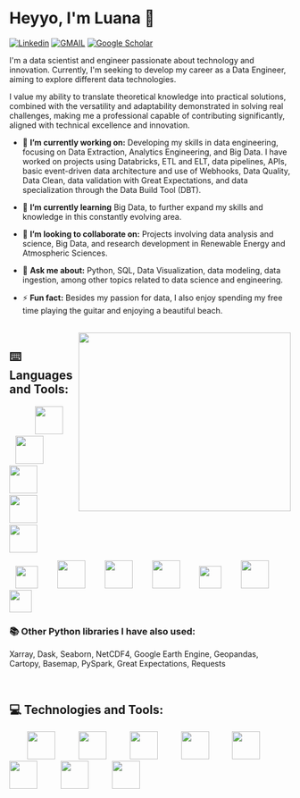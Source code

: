 # Heyyo, I'm Luana 👋

[![Linkedin](https://img.shields.io/badge/LinkedIn-0077B5?style=for-the-badge&logo=linkedin&logoColor=white)](https://www.linkedin.com/in/luana-kruger/)
[![GMAIL](https://img.shields.io/badge/Gmail-D14836?style=for-the-badge&logo=gmail&logoColor=white)](luanakrugerk@gmail.com)
[![Google Scholar](https://img.shields.io/badge/Google%20Scholar-4285F4?style=for-the-badge&logo=google-scholar&logoColor=white)]([luanakrugerk@gmail.com](https://scholar.google.com/citations?user=9OozIIsAAAAJ&hl=pt-BR))

I'm a data scientist and engineer passionate about technology and innovation. Currently, I'm seeking to develop my career as a Data Engineer, aiming to explore different data technologies.

I value my ability to translate theoretical knowledge into practical solutions, combined with the versatility and adaptability demonstrated in solving real challenges, making me a professional capable of contributing significantly, aligned with technical excellence and innovation.

- 🔭 **I’m currently working on:** Developing my skills in data engineering, focusing on Data Extraction, Analytics Engineering, and Big Data. I have worked on projects using Databricks, ETL and ELT, data pipelines, APIs, basic event-driven data architecture and use of Webhooks, Data Quality, Data Clean, data validation with Great Expectations, and data specialization through the Data Build Tool (DBT).

- 🌱 **I’m currently learning** Big Data, to further expand my skills and knowledge in this constantly evolving area.

- 👯 **I’m looking to collaborate on:** Projects involving data analysis and science, Big Data, and research development in Renewable Energy and Atmospheric Sciences.

- 💬 **Ask me about:** Python, SQL, Data Visualization, data modeling, data ingestion, among other topics related to data science and engineering.

- ⚡ **Fun fact:** Besides my passion for data, I also enjoy spending my free time playing the guitar and enjoying a beautiful beach.

<br>

<img align='right' src="https://github-readme-stats.vercel.app/api/top-langs/?username=luana-kruger" width="380" height="320">


## ⌨️ **Languages and Tools:** 

&ensp;&ensp;&ensp;&ensp;&ensp;&ensp; <img loading="lazy" src="https://cdn.jsdelivr.net/gh/devicons/devicon@latest/icons/python/python-original-wordmark.svg" width="50" height="50" style="margin-right: 20px;"/> &ensp; <img src="https://cdn.jsdelivr.net/gh/devicons/devicon@latest/icons/azuresqldatabase/azuresqldatabase-original.svg" width="50" height="50" style="margin-right: 20px;"/> &ensp; <img src="https://cdn.jsdelivr.net/gh/devicons/devicon@latest/icons/javascript/javascript-original.svg" width="50" height="50" style="margin-right: 20px;"/> &ensp; <img src="https://cdn.jsdelivr.net/gh/devicons/devicon@latest/icons/java/java-original-wordmark.svg" width="50" height="50" style="margin-right: 20px;"/> &ensp; <img src="https://cdn.jsdelivr.net/gh/devicons/devicon@latest/icons/c/c-original.svg" width="50" height="50" style="margin-right: 20px;"/>


&ensp; <img src="https://cdn.jsdelivr.net/gh/devicons/devicon@latest/icons/numpy/numpy-plain.svg" width="40" height="40" style="margin-right: 20px;"/> &ensp; <img src="https://cdn.jsdelivr.net/gh/devicons/devicon@latest/icons/pandas/pandas-original-wordmark.svg" width="50" height="50" style="margin-right: 20px;"/> &ensp; <img src="https://cdn.jsdelivr.net/gh/devicons/devicon@latest/icons/matplotlib/matplotlib-original.svg" width="50" height="50" style="margin-right: 20px;"/> &ensp; <img src="https://cdn.jsdelivr.net/gh/devicons/devicon@latest/icons/scikitlearn/scikitlearn-original.svg" width="50" height="50" style="margin-right: 20px;"/> &ensp; <img src="https://cdn.jsdelivr.net/gh/devicons/devicon@latest/icons/tensorflow/tensorflow-original.svg"  width="40" height="40" style="margin-right: 20px;"/> &ensp; <img src="https://cdn.jsdelivr.net/gh/devicons/devicon@latest/icons/sqlalchemy/sqlalchemy-original.svg" width="50" height="50" style="margin-right: 20px;"/> &ensp; <img src="https://cdn.jsdelivr.net/gh/devicons/devicon@latest/icons/flask/flask-original.svg" width="40" height="40" style="margin-right: 20px;"/>

### 📚 **Other Python libraries I have also used**:

Xarray, Dask, Seaborn, NetCDF4, Google Earth Engine, Geopandas, Cartopy, Basemap, PySpark, Great Expectations, Requests

<br>

## 💻 **Technologies and Tools:**

&ensp;&ensp;&ensp;&ensp; <img src="https://cdn.jsdelivr.net/gh/devicons/devicon@latest/icons/anaconda/anaconda-original-wordmark.svg" width="50" height="50" style="margin-right: 20px;"/> &ensp;&ensp; <img loading="lazy" src="https://cdn.jsdelivr.net/gh/devicons/devicon@latest/icons/jupyter/jupyter-plain-wordmark.svg" width="50" height="50" style="margin-right: 20px;"/> &ensp;&ensp; <img src="https://cdn.jsdelivr.net/gh/devicons/devicon@latest/icons/pycharm/pycharm-original.svg" width="50" height="50" style="margin-right: 20px;"/> &ensp;&ensp; <img loading="lazy" src="https://cdn.jsdelivr.net/gh/devicons/devicon@latest/icons/postgresql/postgresql-original-wordmark.svg" width="50" height="50" style="margin-right: 20px;"/> &ensp;&ensp; <img src="https://cdn.jsdelivr.net/gh/devicons/devicon@latest/icons/vscode/vscode-original-wordmark.svg" width="50" height="50" style="margin-right: 20px;"/> &ensp;&ensp; <img oading="lazy" src="https://cdn.jsdelivr.net/gh/devicons/devicon@latest/icons/matlab/matlab-original.svg" width="50" height="50" style="margin-right: 20px;"/> &ensp;&ensp; <img src="https://cdn.jsdelivr.net/gh/devicons/devicon@latest/icons/github/github-original-wordmark.svg" width="50" height="50" style="margin-right: 20px;"/> &ensp;&ensp; <img src="https://cdn.jsdelivr.net/gh/devicons/devicon@latest/icons/latex/latex-original.svg" width="50" height="50" style="margin-right: 20px;"/>
